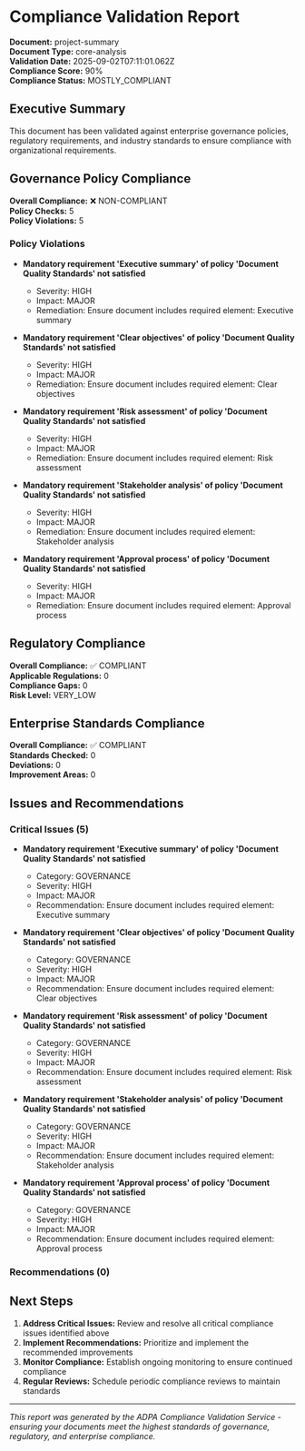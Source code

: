 # Compliance Validation Report

**Document:** project-summary  
**Document Type:** core-analysis  
**Validation Date:** 2025-09-02T07:11:01.062Z  
**Compliance Score:** 90%  
**Compliance Status:** MOSTLY_COMPLIANT  

## Executive Summary

This document has been validated against enterprise governance policies, regulatory requirements, and industry standards to ensure compliance with organizational requirements.

## Governance Policy Compliance

**Overall Compliance:** ❌ NON-COMPLIANT  
**Policy Checks:** 5  
**Policy Violations:** 5  


### Policy Violations

- **Mandatory requirement 'Executive summary' of policy 'Document Quality Standards' not satisfied**
  - Severity: HIGH
  - Impact: MAJOR
  - Remediation: Ensure document includes required element: Executive summary

- **Mandatory requirement 'Clear objectives' of policy 'Document Quality Standards' not satisfied**
  - Severity: HIGH
  - Impact: MAJOR
  - Remediation: Ensure document includes required element: Clear objectives

- **Mandatory requirement 'Risk assessment' of policy 'Document Quality Standards' not satisfied**
  - Severity: HIGH
  - Impact: MAJOR
  - Remediation: Ensure document includes required element: Risk assessment

- **Mandatory requirement 'Stakeholder analysis' of policy 'Document Quality Standards' not satisfied**
  - Severity: HIGH
  - Impact: MAJOR
  - Remediation: Ensure document includes required element: Stakeholder analysis

- **Mandatory requirement 'Approval process' of policy 'Document Quality Standards' not satisfied**
  - Severity: HIGH
  - Impact: MAJOR
  - Remediation: Ensure document includes required element: Approval process



## Regulatory Compliance

**Overall Compliance:** ✅ COMPLIANT  
**Applicable Regulations:** 0  
**Compliance Gaps:** 0  
**Risk Level:** VERY_LOW  



## Enterprise Standards Compliance

**Overall Compliance:** ✅ COMPLIANT  
**Standards Checked:** 0  
**Deviations:** 0  
**Improvement Areas:** 0  



## Issues and Recommendations

### Critical Issues (5)

- **Mandatory requirement 'Executive summary' of policy 'Document Quality Standards' not satisfied**
  - Category: GOVERNANCE
  - Severity: HIGH
  - Impact: MAJOR
  - Recommendation: Ensure document includes required element: Executive summary

- **Mandatory requirement 'Clear objectives' of policy 'Document Quality Standards' not satisfied**
  - Category: GOVERNANCE
  - Severity: HIGH
  - Impact: MAJOR
  - Recommendation: Ensure document includes required element: Clear objectives

- **Mandatory requirement 'Risk assessment' of policy 'Document Quality Standards' not satisfied**
  - Category: GOVERNANCE
  - Severity: HIGH
  - Impact: MAJOR
  - Recommendation: Ensure document includes required element: Risk assessment

- **Mandatory requirement 'Stakeholder analysis' of policy 'Document Quality Standards' not satisfied**
  - Category: GOVERNANCE
  - Severity: HIGH
  - Impact: MAJOR
  - Recommendation: Ensure document includes required element: Stakeholder analysis

- **Mandatory requirement 'Approval process' of policy 'Document Quality Standards' not satisfied**
  - Category: GOVERNANCE
  - Severity: HIGH
  - Impact: MAJOR
  - Recommendation: Ensure document includes required element: Approval process


### Recommendations (0)


## Next Steps

1. **Address Critical Issues:** Review and resolve all critical compliance issues identified above
2. **Implement Recommendations:** Prioritize and implement the recommended improvements
3. **Monitor Compliance:** Establish ongoing monitoring to ensure continued compliance
4. **Regular Reviews:** Schedule periodic compliance reviews to maintain standards

---

*This report was generated by the ADPA Compliance Validation Service - ensuring your documents meet the highest standards of governance, regulatory, and enterprise compliance.*
